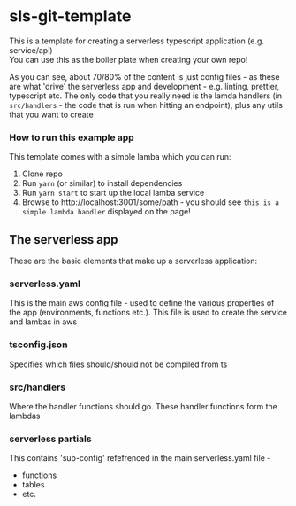 # sls-git-template
This is a template for creating a serverless typescript application (e.g. service/api)  
You can use this as the boiler plate when creating your own repo!

As you can see, about 70/80% of the content is just config files - as these are what
'drive' the serverless app and development - e.g. linting, prettier, typescript etc.
The only code that you really need is the lamda handlers (in `src/handlers` - the code that is run when hitting an endpoint), plus any utils that you want to create

### How to run this example app
This template comes with a simple lamba which you can run:
1. Clone repo
2. Run `yarn` (or similar) to install dependencies
3. Run `yarn start` to start up the local lamba service
4. Browse to http://localhost:3001/some/path - you should see `this is a simple lambda handler` displayed on the page!

## The serverless app
These are the basic elements that make up a serverless application:

### serverless.yaml
This is the main aws config file - used to define the various properties of the app 
(environments, functions etc.). This file is used to create the service and lambas in aws

### tsconfig.json
Specifies which files should/should not be compiled from ts

### src/handlers
Where the handler functions should go. These handler functions form the lambdas

### serverless partials
This contains 'sub-config' refefrenced in the main serverless.yaml file -
- functions
- tables
- etc.
